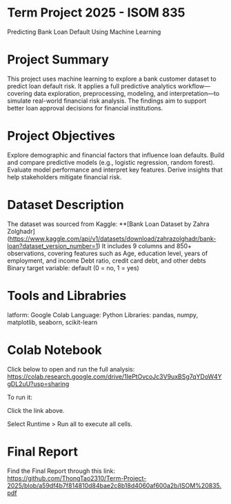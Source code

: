 # Term Project 2025 - ISOM 835
Predicting Bank Loan Default Using Machine Learning 
# Project Summary 
This project uses machine learning to explore a bank customer dataset to predict loan default risk. It applies a full predictive analytics workflow—covering data exploration, preprocessing, modeling, and interpretation—to simulate real-world financial risk analysis. The findings aim to support better loan approval decisions for financial institutions. 
# Project Objectives 
Explore demographic and financial factors that influence loan defaults. 
Build and compare predictive models (e.g., logistic regression, random forest). 
Evaluate model performance and interpret key features. 
Derive insights that help stakeholders mitigate financial risk. 
# Dataset Description 
The dataset was sourced from Kaggle: **[Bank Loan Dataset by Zahra Zolghadr] (https://www.kaggle.com/api/v1/datasets/download/zahrazolghadr/bank-loan?dataset_version_number=1)
It includes 9 columns and 850+ observations, covering features such as
Age, education level, years of employment, and income 
Debt ratio, credit card debt, and other debts 
Binary target variable: default (0 = no, 1 = yes) 
# Tools and Librabries
latform: Google Colab 
Language: Python 
Libraries: pandas, numpy, matplotlib, seaborn, scikit-learn
# Colab Notebook 
Click below to open and run the full analysis: 
https://colab.research.google.com/drive/1IePtOvcoJc3V9uxBSg7qYDoW4YgDL2uU?usp=sharing

To run it: 

Click the link above. 

Select Runtime > Run all to execute all cells. 

# Final Report
Find the Final Report through this link: https://github.com/ThongTao2310/Term-Project-2025/blob/a59df4b7f814810d84bae2c8b18d4060af600a2b/ISOM%20835.pdf
